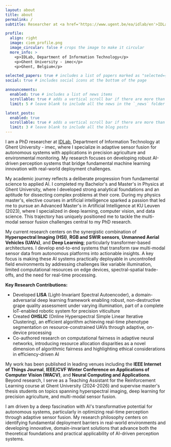 ```yaml
---
layout: about
title: about
permalink: /
subtitle: Researcher at <a href='https://www.ugent.be/ea/idlab/en'>IDLab</a>, Ghent University - imec

profile:
  align: right
  image: ciem_profile.png
  image_circular: false # crops the image to make it circular
  more_info: >
    <p>IDLab, Department of Information Technology</p>
    <p>Ghent University - imec</p>
    <p>Ghent, Belgium</p>

selected_papers: true # includes a list of papers marked as "selected={true}"
social: true # includes social icons at the bottom of the page

announcements:
  enabled: true # includes a list of news items
  scrollable: true # adds a vertical scroll bar if there are more than 3 news items
  limit: 5 # leave blank to include all the news in the `_news` folder

latest_posts:
  enabled: true
  scrollable: true # adds a vertical scroll bar if there are more than 3 new posts items
  limit: 3 # leave blank to include all the blog posts
---
```


I am a PhD researcher at [IDLab](https://www.ugent.be/ea/idlab/en), Department of Information Technology at Ghent University - imec, where I specialize in adaptive sensor fusion for autonomous systems with applications in precision agriculture and environmental monitoring. My research focuses on developing robust AI-driven perception systems that bridge fundamental machine learning innovation with real-world deployment challenges.

My academic journey reflects a deliberate progression from fundamental science to applied AI. I completed my Bachelor's and Master's in Physics at Ghent University, where I developed strong analytical foundations and an aptitude for dissecting complex problems at their core. During my physics master's, elective courses in artificial intelligence sparked a passion that led me to pursue an Advanced Master's in Artificial Intelligence at KU Leuven (2023), where I specialized in deep learning, computer vision, and data science. This trajectory has uniquely positioned me to tackle the multi-modal sensor fusion challenges central to my PhD research.

My current research centers on the synergistic combination of **Hyperspectral Imaging (HSI)**, **RGB and SWIR sensors**, **Unmanned Aerial Vehicles (UAVs)**, and **Deep Learning**; particularly transformer-based architectures. I develop end-to-end systems that transform raw multi-modal sensor data from autonomous platforms into actionable insights. A key focus is making these AI systems practically deployable in uncontrolled field environments by addressing challenges like variable illumination, limited computational resources on edge devices, spectral-spatial trade-offs, and the need for real-time processing.

**Key Research Contributions:**
- Developed **LISA** (Light-Invariant Spectral Autoencoder), a domain-adversarial deep learning framework enabling robust, non-destructive grape quality assessment under varying illumination,  part of a complete IoT-enabled robotic system for precision viticulture
- Created **OHSLIC** (Online Hyperspectral Simple Linear Iterative Clustering), an efficient algorithm achieving real-time phenotype segmentation on resource-constrained UAVs through adaptive, on-device processing
- Co-authored research on computational fairness in adaptive neural networks, introducing resource allocation disparities as a novel dimension of algorithmic fairness and highlighting ethical considerations in efficiency-driven AI

My work has been published in leading venues including the **IEEE Internet of Things Journal**, **IEEE/CVF Winter Conference on Applications of Computer Vision (WACV)**, and **Neural Computing and Applications**. Beyond research, I serve as a Teaching Assistant for the Reinforcement Learning course at Ghent University (2024-2026) and supervise master's thesis students on topics spanning hyperspectral imaging, deep learning for precision agriculture, and multi-modal sensor fusion.

I am driven by a deep fascination with AI's transformative potential for autonomous systems, particularly in optimizing real-time perception through adaptive sensor fusion. My research philosophy centers on identifying fundamental deployment barriers in real-world environments and developing innovative, domain-invariant solutions that advance both the theoretical foundations and practical applicability of AI-driven perception systems.
